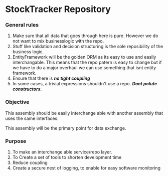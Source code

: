 ﻿# StockTracker Repository

### General rules

1. Make sure that all data that goes through here is pure. However we do not want to mix businesslogic with the repo.
2. Stuff like validation and decision structuring is the sole reposibility of the business logic.
3. EntityFramework will be the golden ORM as its easy to use and easily interchangable. This means that the repo patern is easy to change but if we have to do a major overhaul we can use something that isnt entity framework.
4. Ensure that there is <b><i>no tight coupling</i></b>
5. In some cases, a trivial expressions shouldn't use a repo. <b><i>Dont polute constructors.</i></b>

### Objective 

This assembly should be easily interchange able with another assembly that uses the same interfaces.

This assembly will be the primary point for data exchange.

### Purpose

  1. To make an interchange able service/repo layer.
  2. To Create a set of tools to shorten development time
  3. Reduce coupling
  4. Create a secure nest of logging, to enable for easy software monitoring
   


